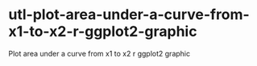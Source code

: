 # utl-plot-area-under-a-curve-from-x1-to-x2-r-ggplot2-graphic
Plot area under a curve from x1 to x2 r ggplot2 graphic 
